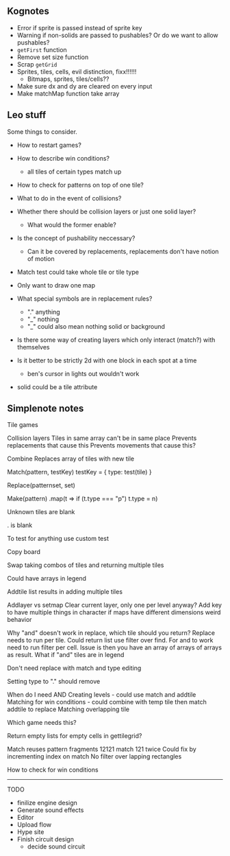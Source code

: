 ## Kognotes

- Error if sprite is passed instead of sprite key
- Warning if non-solids are passed to pushables? Or do we want to allow pushables?
- `getFirst` function
- Remove set size function
- Scrap `getGrid`
- Sprites, tiles, cells, evil distinction, fixx!!!!!!
  - Bitmaps, sprites, tiles/cells??
- Make sure dx and dy are cleared on every input
- Make matchMap function take array

## Leo stuff

Some things to consider.

- How to restart games?
- How to describe win conditions?
  - all tiles of certain types match up

- How to check for patterns on top of one tile?
- What to do in the event of collisions?

- Whether there should be collision layers or just one solid layer?
  - What would the former enable?

- Is the concept of pushability neccessary?
  - Can it be covered by replacements, replacements don't have notion of motion

- Match test could take whole tile or tile type

- Only want to draw one map

- What special symbols are in replacement rules?
  - "." anything
  - "\_" nothing
  - "\_" could also mean nothing solid or background

- Is there some way of creating layers which only interact (match?) with themselves

- Is it better to be strictly 2d with one block in each spot at a time
  - ben's cursor in lights out wouldn't work

- solid could be a tile attribute

## Simplenote notes

Tile games

Collision layers
Tiles in same array can't be in same place
Prevents replacements that cause this
Prevents movements that cause this?

Combine
Replaces array of tiles with new tile

Match(pattern, testKey)
testKey = { type: test(tile) }

Replace(patternset, set)

Make(pattern)
.map(t => if (t.type === "p") t.type = n)

Unknown tiles are blank

. is blank

To test for anything use custom test

Copy board

Swap taking combos of tiles and returning multiple tiles

Could have arrays in legend

Addtile list results in adding multiple tiles

Addlayer vs setmap
Clear current layer, only one per level anyway?
Add key to have multiple things in character
if maps have different dimensions weird behavior

Why "and" doesn't work in replace, which tile should you return? Replace needs to run per tile. Could return list use filter over find. For and to work need to run filter per cell. Issue is then you have an array of arrays of arrays as result. What if "and" tiles are in legend

Don't need replace with match and type editing

Setting type to "." should remove

When do I need AND
Creating levels - could use match and addtile
Matching for win conditions - could combine with temp tile then match addtile to replace
Matching overlapping tile

Which game needs this?

Return empty lists for empty cells in gettilegrid?

Match reuses pattern fragments
12121 match 121 twice
Could fix by incrementing index on match
No filter over lapping rectangles

How to check for win conditions


------------------------------------------

TODO

- finilize engine design
- Generate sound effects
- Editor
- Upload flow
- Hype site
- Finish circuit design
  - decide sound circuit

